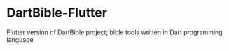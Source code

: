 # DartBible-Flutter
Flutter version of DartBible project; bible tools written in Dart programming language
